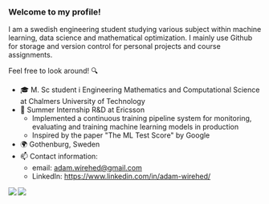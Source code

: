 ### Welcome to my profile!

I am a swedish engineering student studying various subject within machine learning, data science and mathematical optimization. I mainly use Github for storage and version control for personal projects and course assignments.

Feel free to look around! 🔍

- 🎓 M. Sc student i Engineering Mathematics and Computational Science at Chalmers University of Technology
- 💼 Summer Internship R&D at Ericsson
  - Implemented a continuous training pipeline system for monitoring, evaluating and training machine learning models in production
  - Inspired by the paper "The ML Test Score" by Google
- 🌍 Gothenburg, Sweden
- 📫 Contact information:
  - email:      adam.wirehed@gmail.com
  - LinkedIn:   https://www.linkedin.com/in/adam-wirehed/


<a href="https://github.com/AdamWirehed/github-readme-stats">
  <img align="left" src="https://github-readme-stats.vercel.app/api?username=AdamWirehed&show_icons=true&theme=nord" />
</a>
<a href="https://github.com/AdamWirehed/convoychat">
  <img align="left" src="https://github-readme-stats.vercel.app/api/top-langs/?username=AdamWirehed&hide=javascript,html,roff&theme=nord" />
</a>
